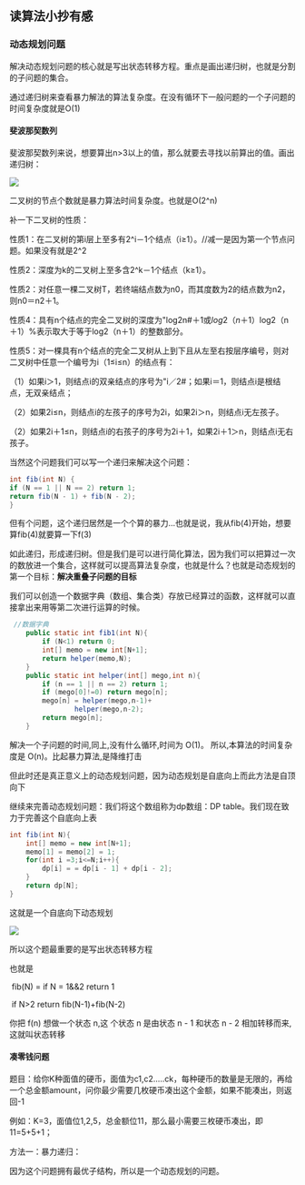 ## 读算法小抄有感

### 动态规划问题

 解决动态规划问题的核心就是写出状态转移方程。重点是画出递归树，也就是分割的子问题的集合。

通过递归树来查看暴力解法的算法复杂度。在没有循环下一般问题的一个子问题的时间复杂度就是O(1)

#### 斐波那契数列

斐波那契数列来说，想要算出n>3以上的值，那么就要去寻找以前算出的值。画出递归树：

![](https://s3.ax1x.com/2020/11/23/DY5ZtS.png)

二叉树的节点个数就是暴力算法时间复杂度。也就是O(2^n)

补一下二叉树的性质：

性质1：在二叉树的第i层上至多有2^i－1个结点（i≥1）。//减一是因为第一个节点问题。如果没有就是2^2

性质2：深度为k的二叉树上至多含2^k－1个结点（k≥1）。

性质2：对任意一棵二叉树T，若终端结点数为n0，而其度数为2的结点数为n2，则n0＝n2＋1。

性质4：具有n个结点的完全二叉树的深度为"log2n#＋1或$log2（n＋1）%，其中"log2n#表示取小于等于"log2n#的整数部分，$log2（n＋1）%表示取大于等于log2（n＋1）的整数部分。

性质5：对一棵具有n个结点的完全二叉树从上到下且从左至右按层序编号，则对二叉树中任意一个编号为i（1≤i≤n）的结点有：

（1）如果i＞1，则结点i的双亲结点的序号为"i／2#；如果i＝1，则结点i是根结点，无双亲结点；

（2）如果2i≤n，则结点i的左孩子的序号为2i，如果2i＞n，则结点i无左孩子。

（2）如果2i＋1≤n，则结点i的右孩子的序号为2i＋1，如果2i＋1＞n，则结点i无右孩子。

当然这个问题我们可以写一个递归来解决这个问题：

```java
int fib(int N) {
if (N == 1 || N == 2) return 1;
return fib(N - 1) + fib(N - 2);
}
```

但有个问题，这个递归居然是一个个算的暴力...也就是说，我从fib(4)开始，想要算fib(4)就要算一下f(3)

如此递归，形成递归树。但是我们是可以进行简化算法，因为我们可以把算过一次的数放进一个集合，这样就可以提高算法复杂度，也就是什么？也就是动态规划的第一个目标：**解决重叠子问题的目标**

我们可以创造一个数据字典（数组、集合类）存放已经算过的函数，这样就可以直接拿出来用等第二次进行运算的时候。

```java
 //数据字典
    public static int fib1(int N){
        if (N<1) return 0;
        int[] memo = new int[N+1];
        return helper(memo,N);
    }
    public static int helper(int[] mego,int n){
        if (n == 1 || n == 2) return 1;
        if (mego[0]!=0) return mego[n];
        mego[n] = helper(mego,n-1)+
                helper(mego,n-2);
        return mego[n];
    }
```



解决一个子问题的时间,同上,没有什么循环,时间为 O(1)。
所以,本算法的时间复杂度是 O(n)。比起暴力算法,是降维打击

但此时还是真正意义上的动态规划问题，因为动态规划是自底向上而此方法是自顶向下

继续来完善动态规划问题：我们将这个数组称为dp数组：DP table。我们现在致力于完善这个自底向上表

````java
int fib(int N){
    int[] memo = new int[N+1];
    memo[1] = memo[2] = 1;
    for(int i =3;i<=N;i++){
        dp[i] = = dp[i - 1] + dp[i - 2];
    }
    return dp[N];
}
````

这就是一个自底向下动态规划

![](https://s3.ax1x.com/2020/11/25/DUnikj.png)

所以这个题最重要的是写出状态转移方程

也就是

​	fib(N) = if N = 1&&2 return 1

​	if N>2 return fib(N-1)+fib(N-2)

你把 f(n) 想做一个状态 n,这
个状态 n 是由状态 n - 1 和状态 n - 2 相加转移而来,这就叫状态转移 

#### 凑零钱问题

题目：给你K种面值的硬币，面值为c1,c2.....ck，每种硬币的数量是无限的，再给一个总金额amount，问你最少需要几枚硬币凑出这个金额，如果不能凑出，则返回-1

例如：K=3，面值位1,2,5，总金额位11，那么最小需要三枚硬币凑出，即11=5+5+1；

方法一：暴力递归：

因为这个问题拥有最优子结构，所以是一个动态规划的问题。